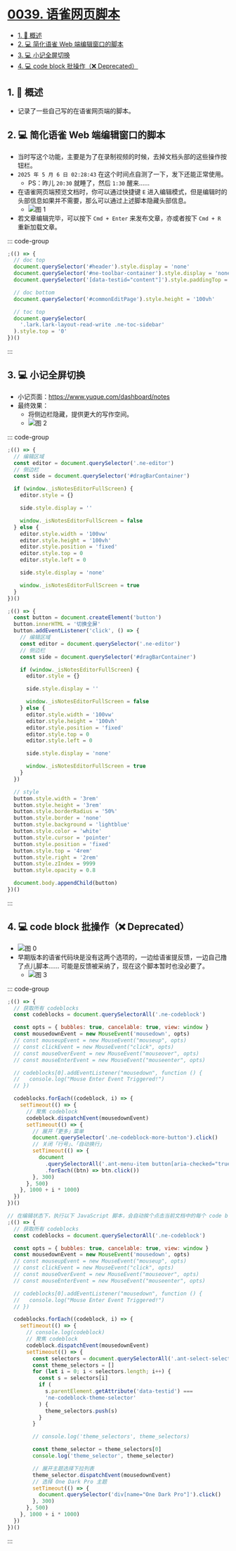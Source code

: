 # [0039. 语雀网页脚本](https://github.com/tnotesjs/TNotes.chrome/tree/main/notes/0039.%20%E8%AF%AD%E9%9B%80%E7%BD%91%E9%A1%B5%E8%84%9A%E6%9C%AC)

<!-- region:toc -->

- [1. 📝 概述](#1--概述)
- [2. 💻 简化语雀 Web 端编辑窗口的脚本](#2--简化语雀-web-端编辑窗口的脚本)
- [3. 💻 小记全屏切换](#3--小记全屏切换)
- [4. 💻 code block 批操作（❌ Deprecated）](#4--code-block-批操作-deprecated)

<!-- endregion:toc -->

## 1. 📝 概述

- 记录了一些自己写的在语雀网页端的脚本。

## 2. 💻 简化语雀 Web 端编辑窗口的脚本

- 当时写这个功能，主要是为了在录制视频的时候，去掉文档头部的这些操作按钮栏。
- `2025 年 5 月 6 日 02:28:43` 在这个时间点自测了一下，发下还能正常使用。
  - PS：昨儿 `20:30` 就睡了，然后 `1:30` 醒来……
- 在语雀网页端预览文档时，你可以通过快捷键 `E` 进入编辑模式，但是编辑时的头部信息如果并不需要，那么可以通过上述脚本隐藏头部信息。
  - ![图 1](https://cdn.jsdelivr.net/gh/tnotesjs/imgs@main/2025-05-06-02-32-34.png)
- 若文章编辑完毕，可以按下 `Cmd + Enter` 来发布文章，亦或者按下 `Cmd + R` 重新加载文章。

::: code-group

```js [脚本源码]
;(() => {
  // doc top
  document.querySelector('#header').style.display = 'none'
  document.querySelector('#ne-toolbar-container').style.display = 'none'
  document.querySelector('[data-testid="content"]').style.paddingTop = 0

  // doc bottom
  document.querySelector('#commonEditPage').style.height = '100vh'

  // toc top
  document.querySelector(
    '.lark.lark-layout-read-write .ne-toc-sidebar'
  ).style.top = '0'
})()
```

:::

## 3. 💻 小记全屏切换

- 小记页面：https://www.yuque.com/dashboard/notes
- 最终效果：
  - 将侧边栏隐藏，提供更大的写作空间。
  - ![图 2](https://cdn.jsdelivr.net/gh/tnotesjs/imgs@main/2025-05-06-02-38-06.png)

::: code-group

```js [切换全屏模式]
;(() => {
  // 编辑区域
  const editor = document.querySelector('.ne-editor')
  // 侧边栏
  const side = document.querySelector('#dragBarContainer')

  if (window._isNotesEditorFullScreen) {
    editor.style = {}

    side.style.display = ''

    window._isNotesEditorFullScreen = false
  } else {
    editor.style.width = '100vw'
    editor.style.height = '100vh'
    editor.style.position = 'fixed'
    editor.style.top = 0
    editor.style.left = 0

    side.style.display = 'none'

    window._isNotesEditorFullScreen = true
  }
})()
```

```js [在页面上添加一个切换全屏的按钮]
;(() => {
  const button = document.createElement('button')
  button.innerHTML = '切换全屏'
  button.addEventListener('click', () => {
    // 编辑区域
    const editor = document.querySelector('.ne-editor')
    // 侧边栏
    const side = document.querySelector('#dragBarContainer')

    if (window._isNotesEditorFullScreen) {
      editor.style = {}

      side.style.display = ''

      window._isNotesEditorFullScreen = false
    } else {
      editor.style.width = '100vw'
      editor.style.height = '100vh'
      editor.style.position = 'fixed'
      editor.style.top = 0
      editor.style.left = 0

      side.style.display = 'none'

      window._isNotesEditorFullScreen = true
    }
  })

  // style
  button.style.width = '3rem'
  button.style.height = '3rem'
  button.style.borderRadius = '50%'
  button.style.border = 'none'
  button.style.background = 'lightblue'
  button.style.color = 'white'
  button.style.cursor = 'pointer'
  button.style.position = 'fixed'
  button.style.top = '4rem'
  button.style.right = '2rem'
  button.style.zIndex = 9999
  button.style.opacity = 0.8

  document.body.appendChild(button)
})()
```

:::

## 4. 💻 code block 批操作（❌ Deprecated）

- ![图 0](https://cdn.jsdelivr.net/gh/tnotesjs/imgs@main/2025-05-06-02-24-46.png)
- 早期版本的语雀代码块是没有这两个选项的，一边给语雀提反馈，一边自己撸了点儿脚本…… 可能是反馈被采纳了，现在这个脚本暂时也没必要了。
  - ![图 3](https://cdn.jsdelivr.net/gh/tnotesjs/imgs@main/2025-05-06-02-50-55.png)

::: code-group

```js [关闭所有 code block 的行号和自动换行]
;(() => {
  // 获取所有 codeblocks
  const codeblocks = document.querySelectorAll('.ne-codeblock')

  const opts = { bubbles: true, cancelable: true, view: window }
  const mousedownEvent = new MouseEvent('mousedown', opts)
  // const mouseupEvent = new MouseEvent("mouseup", opts)
  // const clickEvent = new MouseEvent("click", opts)
  // const mouseOverEvent = new MouseEvent("mouseover", opts)
  // const mouseEnterEvent = new MouseEvent("mouseenter", opts)

  // codeblocks[0].addEventListener("mousedown", function () {
  //   console.log("Mouse Enter Event Triggered!")
  // })

  codeblocks.forEach((codeblock, i) => {
    setTimeout(() => {
      // 聚焦 codeblock
      codeblock.dispatchEvent(mousedownEvent)
      setTimeout(() => {
        // 展开「更多」菜单
        document.querySelector('.ne-codeblock-more-button').click()
        // 关闭「行号」、「自动换行」
        setTimeout(() => {
          document
            .querySelectorAll('.ant-menu-item button[aria-checked="true"]')
            .forEach((btn) => btn.click())
        }, 300)
      }, 500)
    }, 1000 + i * 1000)
  })
})()
```

```js [批量更新 code block 的主题]
// 在编辑状态下，执行以下 JavaScript 脚本，会自动挨个点击当前文档中的每个 code block 实现主题切换。
;(() => {
  // 获取所有 codeblocks
  const codeblocks = document.querySelectorAll('.ne-codeblock')

  const opts = { bubbles: true, cancelable: true, view: window }
  const mousedownEvent = new MouseEvent('mousedown', opts)
  // const mouseupEvent = new MouseEvent("mouseup", opts)
  // const clickEvent = new MouseEvent("click", opts)
  // const mouseOverEvent = new MouseEvent("mouseover", opts)
  // const mouseEnterEvent = new MouseEvent("mouseenter", opts)

  // codeblocks[0].addEventListener("mousedown", function () {
  //   console.log("Mouse Enter Event Triggered!")
  // })

  codeblocks.forEach((codeblock, i) => {
    setTimeout(() => {
      // console.log(codeblock)
      // 聚焦 codeblock
      codeblock.dispatchEvent(mousedownEvent)
      setTimeout(() => {
        const selectors = document.querySelectorAll('.ant-select-selector')
        const theme_selectors = []
        for (let i = 0; i < selectors.length; i++) {
          const s = selectors[i]
          if (
            s.parentElement.getAttribute('data-testid') ===
            'ne-codeblock-theme-selector'
          ) {
            theme_selectors.push(s)
          }
        }

        // console.log('theme_selectors', theme_selectors)

        const theme_selector = theme_selectors[0]
        console.log('theme_selector', theme_selector)

        // 展开主题选择下拉列表
        theme_selector.dispatchEvent(mousedownEvent)
        // 选择 One Dark Pro 主题
        setTimeout(() => {
          document.querySelector('div[name="One Dark Pro"]').click()
        }, 300)
      }, 500)
    }, 1000 + i * 1000)
  })
})()
```

:::
